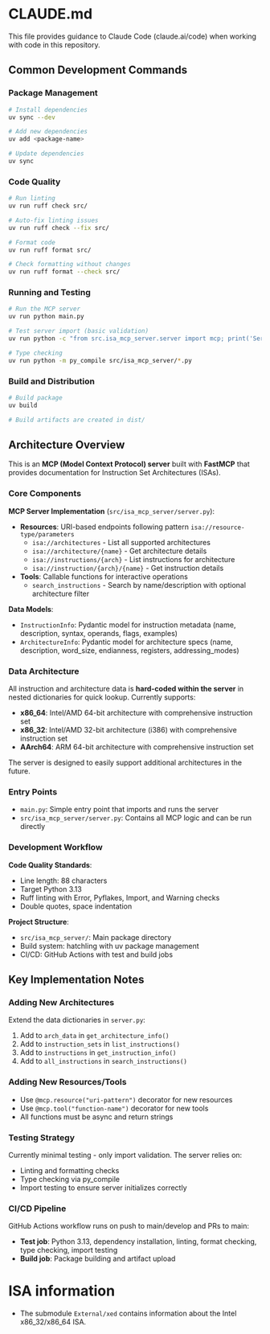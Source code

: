 # CLAUDE.md

This file provides guidance to Claude Code (claude.ai/code) when working with code in this repository.

## Common Development Commands

### Package Management
```bash
# Install dependencies
uv sync --dev

# Add new dependencies
uv add <package-name>

# Update dependencies
uv sync
```

### Code Quality
```bash
# Run linting
uv run ruff check src/

# Auto-fix linting issues
uv run ruff check --fix src/

# Format code
uv run ruff format src/

# Check formatting without changes
uv run ruff format --check src/
```

### Running and Testing
```bash
# Run the MCP server
uv run python main.py

# Test server import (basic validation)
uv run python -c "from src.isa_mcp_server.server import mcp; print('Server imported successfully')"

# Type checking
uv run python -m py_compile src/isa_mcp_server/*.py
```

### Build and Distribution
```bash
# Build package
uv build

# Build artifacts are created in dist/
```

## Architecture Overview

This is an **MCP (Model Context Protocol) server** built with **FastMCP** that provides documentation for Instruction Set Architectures (ISAs). 

### Core Components

**MCP Server Implementation** (`src/isa_mcp_server/server.py`):
- **Resources**: URI-based endpoints following pattern `isa://resource-type/parameters`
  - `isa://architectures` - List all supported architectures
  - `isa://architecture/{name}` - Get architecture details
  - `isa://instructions/{arch}` - List instructions for architecture
  - `isa://instruction/{arch}/{name}` - Get instruction details
- **Tools**: Callable functions for interactive operations
  - `search_instructions` - Search by name/description with optional architecture filter

**Data Models**:
- `InstructionInfo`: Pydantic model for instruction metadata (name, description, syntax, operands, flags, examples)
- `ArchitectureInfo`: Pydantic model for architecture specs (name, description, word_size, endianness, registers, addressing_modes)

### Data Architecture

All instruction and architecture data is **hard-coded within the server** in nested dictionaries for quick lookup. Currently supports:
- **x86_64**: Intel/AMD 64-bit architecture with comprehensive instruction set
- **x86_32**: Intel/AMD 32-bit architecture (i386) with comprehensive instruction set  
- **AArch64**: ARM 64-bit architecture with comprehensive instruction set

The server is designed to easily support additional architectures in the future.

### Entry Points

- `main.py`: Simple entry point that imports and runs the server
- `src/isa_mcp_server/server.py`: Contains all MCP logic and can be run directly

### Development Workflow

**Code Quality Standards**:
- Line length: 88 characters
- Target Python 3.13
- Ruff linting with Error, Pyflakes, Import, and Warning checks
- Double quotes, space indentation

**Project Structure**:
- `src/isa_mcp_server/`: Main package directory
- Build system: hatchling with uv package management
- CI/CD: GitHub Actions with test and build jobs

## Key Implementation Notes

### Adding New Architectures
Extend the data dictionaries in `server.py`:
1. Add to `arch_data` in `get_architecture_info()`
2. Add to `instruction_sets` in `list_instructions()` 
3. Add to `instructions` in `get_instruction_info()`
4. Add to `all_instructions` in `search_instructions()`

### Adding New Resources/Tools
- Use `@mcp.resource("uri-pattern")` decorator for new resources
- Use `@mcp.tool("function-name")` decorator for new tools
- All functions must be async and return strings

### Testing Strategy
Currently minimal testing - only import validation. The server relies on:
- Linting and formatting checks
- Type checking via py_compile
- Import testing to ensure server initializes correctly

### CI/CD Pipeline
GitHub Actions workflow runs on push to main/develop and PRs to main:
- **Test job**: Python 3.13, dependency installation, linting, format checking, type checking, import testing
- **Build job**: Package building and artifact upload

# ISA information

* The submodule `External/xed` contains information about the Intel x86_32/x86_64 ISA.